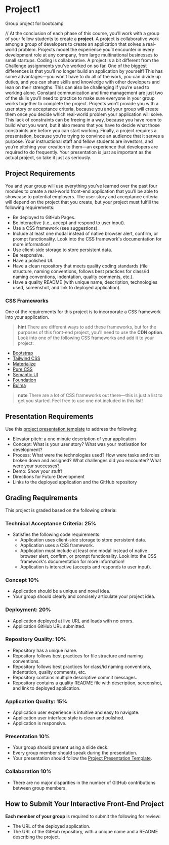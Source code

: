 # Project1
Group project for bootcamp

//
At the conclusion of each phase of this course, you’ll work with a group of your fellow students to create a **project**. A project is collaborative work among a group of developers to create an application that solves a real-world problem. Projects model the experience you’ll encounter in every development role at any company, from large multinational businesses to small startups. Coding is collaborative.
A project is a bit different from the Challenge assignments you’ve worked on so far. One of the biggest differences is that you’ll no longer build an application by yourself! This has some advantages&mdash;you won’t have to do all of the work, you can divide up duties, and you can share skills and knowledge with other developers and lean on their strengths. This can also be challenging if you’re used to working alone. Constant communication and time management are just two of the skills you’ll need to practice to make sure everyone in your group works together to complete the project.
Projects won’t provide you with a user story or acceptance criteria, because you and your group will create them once you decide which real-world problem your application will solve. This lack of constraints can be freeing in a way, because you have room to build what you want, but it also means that you have to decide what those constraints are before you can start working.
Finally, a project requires a presentation, because you’re trying to convince an audience that it serves a purpose. Your instructional staff and fellow students are investors, and you’re pitching your creation to them&mdash;an experience that developers are required to do frequently. Your presentation is just as important as the actual project, so take it just as seriously.
## Project Requirements
You and your group will use everything you’ve learned over the past four modules to create a real-world front-end application that you’ll be able to showcase to potential employers. The user story and acceptance criteria will depend on the project that you create, but your project must fulfill the following requirements:
* Be deployed to GitHub Pages.
* Be interactive (i.e., accept and respond to user input).
* Use a CSS framework (see suggestions).
* Include at least one modal instead of native browser alert, confirm, or prompt functionality. Look into the CSS framework's documentation for more information!
* Use client-side storage to store persistent data.
* Be responsive.
* Have a polished UI.
* Have a clean repository that meets quality coding standards (file structure, naming conventions, follows best practices for class/id naming conventions, indentation, quality comments, etc.).
* Have a quality README (with unique name, description, technologies used, screenshot, and link to deployed application).
### CSS Frameworks
One of the requirements for this project is to incorporate a CSS framework into your application.
> **hint** There are different ways to add these frameworks, but for the purposes of this front-end project, you'll need to use the **CDN option**.
Look into one of the following CSS frameworks and add it to your project:
* [Bootstrap](https://getbootstrap.com/)
* [Tailwind CSS](https://tailwindcss.com/)
* [Materialize](https://materializecss.com/)
* [Pure CSS](https://purecss.io/)
* [Semantic UI](https://semantic-ui.com/)
* [Foundation](https://get.foundation/)
* [Bulma](https://bulma.io/)
> **note** There are a lot of CSS frameworks out there&mdash;this is just a list to get you started. Feel free to use one not included in this list!
## Presentation Requirements
Use this [project presentation template](https://docs.google.com/presentation/d/10QaO9KH8HtUXj__81ve0SZcpO5DbMbqqQr4iPpbwKks/edit?usp=sharing) to address the following:
* Elevator pitch: a one minute description of your application
* Concept: What is your user story? What was your motivation for development?
* Process: What were the technologies used? How were tasks and roles broken down and assigned? What challenges did you encounter? What were your successes?
* Demo: Show your stuff!
* Directions for Future Development
* Links to the deployed application and the GitHub repository
## Grading Requirements
This project is graded based on the following criteria:
### Technical Acceptance Criteria: 25%
* Satisfies the following code requirements:
  * Application uses client-side storage to store persistent data.
  * Application uses a CSS framework.
  * Application must include at least one modal instead of native browser alert, confirm, or prompt functionality. Look into the CSS framework's documentation for more information!
  * Application is interactive (accepts and responds to user input).
### Concept 10%
* Application should be a unique and novel idea.
* Your group should clearly and concisely articulate your project idea.
### Deployment: 20%
* Application deployed at live URL and loads with no errors.
* Application GitHub URL submitted.
### Repository Quality: 10%
* Repository has a unique name.
* Repository follows best practices for file structure and naming conventions.
* Repository follows best practices for class/id naming conventions, indentation, quality comments, etc.
* Repository contains multiple descriptive commit messages.
* Repository contains a quality README file with description, screenshot, and link to deployed application.
### Application Quality: 15%
* Application user experience is intuitive and easy to navigate.
* Application user interface style is clean and polished.
* Application is responsive.
### Presentation 10%
* Your group should present using a slide deck.
* Every group member should speak during the presentation.
* Your presentation should follow the [Project Presentation Template](https://docs.google.com/presentation/d/10QaO9KH8HtUXj__81ve0SZcpO5DbMbqqQr4iPpbwKks/edit?usp=sharing).
### Collaboration 10%
* There are no major disparities in the number of GitHub contributions between group members.
## How to Submit Your Interactive Front-End Project
**Each member of your group** is required to submit the following for review:
* The URL of the deployed application.
* The URL of the GitHub repository, with a unique name and a README describing the project.
